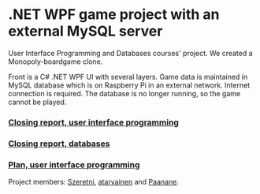 # .NET WPF game project with an external MySQL server

User Interface Programming and Databases courses' project. We created a Monopoly-boardgame clone.

Front is a C# .NET WPF UI with several layers. Game data is maintained in MySQL database which is on Raspberry Pi in an external network. Internet connection is required. The database is no longer running, so the game cannot be played.

### [Closing report, user interface programming](/loppuraportti_ui.md)

### [Closing report, databases](/Docs/loppuraportti.md)

### [Plan, user interface programming](/Docs/UI_Programming_Practical_work_plans.md)

Project members: [Szeretni](https://github.com/Szeretni), [atarvainen](https://github.com/atarvainen) and [Paanane](https://github.com/Paanane).
